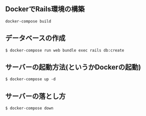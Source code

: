 ## DockerでRails環境の構築
```
docker-compose build
```

## データベースの作成
```
$ docker-compose run web bundle exec rails db:create
```

## サーバーの起動方法(というかDockerの起動)
```
$ docker-compose up -d
```

## サーバーの落とし方
```
$ docker-compose down
```